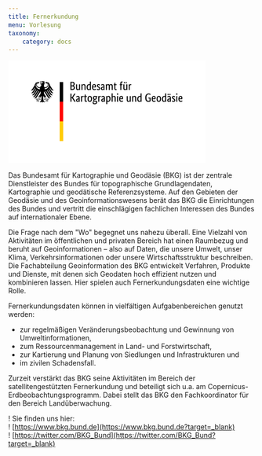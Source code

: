 ```yaml
---
title: Fernerkundung
menu: Vorlesung
taxonomy:
    category: docs
---
```


![BKG_Logo](BKG_2017_Web2x_de.png)
<br> 

Das Bundesamt für Kartographie und Geodäsie (BKG) ist der zentrale Dienstleister des Bundes für topographische Grundlagendaten, Kartographie und geodätische Referenzsysteme. Auf den Gebieten der Geodäsie und des Geoinformationswesens berät das BKG die Einrichtungen des Bundes und vertritt die einschlägigen fachlichen Interessen des Bundes auf internationaler Ebene.  

Die Frage nach dem "Wo" begegnet uns nahezu überall. Eine Vielzahl von Aktivitäten im öffentlichen und privaten Bereich hat einen Raumbezug und beruht auf Geoinformationen – also auf Daten, die unsere Umwelt, unser Klima, Verkehrsinformationen oder unsere Wirtschaftsstruktur beschreiben. Die Fachabteilung Geoinformation des BKG entwickelt Verfahren, Produkte und Dienste, mit denen sich Geodaten hoch effizient nutzen und kombinieren lassen. Hier spielen auch Fernerkundungsdaten eine wichtige Rolle.

Fernerkundungsdaten können in vielfältigen Aufgabenbereichen genutzt werden:
-	zur regelmäßigen Veränderungsbeobachtung und Gewinnung von Umweltinformationen,
-	zum Ressourcenmanagement in Land- und Forstwirtschaft,
-	zur Kartierung und Planung von Siedlungen und Infrastrukturen und
-	im zivilen Schadensfall.  

Zurzeit verstärkt das BKG seine Aktivitäten im Bereich der satellitengestützten Fernerkundung und beteiligt sich u.a. am Copernicus-Erdbeobachtungsprogramm. Dabei stellt das BKG den Fachkoordinator für den Bereich Landüberwachung.

! Sie finden uns hier:  
! [https://www.bkg.bund.de](https://www.bkg.bund.de?target=_blank)  
! [https://twitter.com/BKG_Bund](https://twitter.com/BKG_Bund?target=_blank)  
<br><br>
